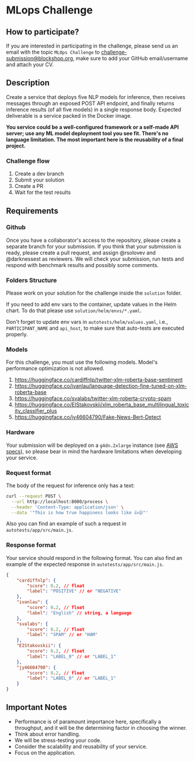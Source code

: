 # MLops Challenge


## How to participate?

If you are interested in participating in the challenge, please send us an email with the topic `MLOps Challenge` to challenge-submission@blockshop.org, make sure to add your GitHub email/username and attach your CV.


## Description

Create a service that deploys five NLP models for inference, then receives messages through an exposed POST API endpoint, and finally returns inference results (of all five models) in a single response body.
Expected deliverable is a service packed in the Docker image.

**You service could be a well-configured framework or a self-made API server; use any ML model deployment tool you see fit. There's no language limitation. The most important here is the reusability of a final project.**


### Challenge flow

1. Create a dev branch
2. Submit your solution
3. Create a PR
4. Wait for the test results


## Requirements

### Github

Once you have a collaborator's access to the repository, please create a separate branch for your submission. If you think that your submission is ready, please create a pull request, and assign @rsolovev and @darknessest as reviewers.
We will check your submission, run tests and respond with benchmark results and possibly some comments.

### Folders Structure

Please work on your solution for the challenge inside the `solution` folder.

If you need to add env vars to the container, update values in the Helm chart. 
To do that please use `solution/helm/envs/*.yaml`.

Don't forget to update env vars in `autotests/helm/values.yaml`, i.e., `PARTICIPANT_NAME` and `api_host`, to make sure that auto-tests are executed properly.

### Models

For this challenge, you must use the following models. Model's performance optimization is not allowed.

1. https://huggingface.co/cardiffnlp/twitter-xlm-roberta-base-sentiment
2. https://huggingface.co/ivanlau/language-detection-fine-tuned-on-xlm-roberta-base
3. https://huggingface.co/svalabs/twitter-xlm-roberta-crypto-spam
4. https://huggingface.co/EIStakovskii/xlm_roberta_base_multilingual_toxicity_classifier_plus
5. https://huggingface.co/jy46604790/Fake-News-Bert-Detect

### Hardware

Your submission will be deployed on a `g4dn.2xlarge` instance (see [AWS specs](https://aws.amazon.com/ec2/instance-types/g4/)), so please bear in mind the hardware limitations when developing your service.

### Request format

The body of the request for inference only has a text:

```bash
curl --request POST \
  --url http://localhost:8000/process \
  --header 'Content-Type: application/json' \
  --data '"This is how true happiness looks like 👍😜"'
```

Also you can find an example of such a request in `autotests/app/src/main.js`.

### Response format

Your service should respond in the following format. You can also find an example of the expected response in `autotests/app/src/main.js`.

```json
{
    "cardiffnlp": {
        "score": 0.2, // float
        "label": "POSITIVE" // or "NEGATIVE"
    },
    "ivanlau": {
        "score": 0.2, // float
        "label": "English" // string, a language
    },
    "svalabs": {
        "score": 0.2, // float
        "label": "SPAM" // or "HAM"
    },
    "EIStakovskii": {
        "score": 0.2, // float
        "label": "LABEL_0" // or "LABEL_1"
    },
    "jy46604790": {
        "score": 0.2, // float
        "label": "LABEL_0" // or "LABEL_1"
    }
}
```


## Important Notes

- Performance is of paramount importance here, specifically a throughput, and it will be the determining factor in choosing the winner.
- Think about error handling.
- We will be stress-testing your code.
- Consider the scalability and reusability of your service.
- Focus on the application.
